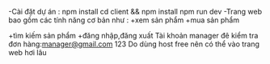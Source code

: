-Cài đặt dự án : npm install
cd client && npm install
npm run dev
-Trang web bao gồm các tính năng cơ bản như :
+xem sản phẩm
+mua sản phẩm

+tìm kiếm sản phẩm
+đăng nhập,đăng xuất
Tài khoản manager đê kiểm tra đơn hàng:manager@gmail.com  123
Do dùng host free nên có thể vào trang web hơi lâu

